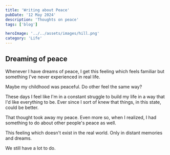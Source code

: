 ```yaml
---
title: 'Writing about Peace'
pubDate: '12 May 2024'
description: 'Thoughts on peace'
tags: ['blog']

heroImage: '../../assets/images/hill.png'
category: 'Life'
---
```


## Dreaming of peace

Whenever I have dreams of peace, I get this feeling which feels familiar but something I've never experienced in real life.

Maybe my childhood was peaceful. Do other feel the same way?

These days I feel like I'm in a constant struggle to build my life in a way that I'd like everything to be. Ever since I sort of knew that things, in this state, could be better.

That thought took away my peace. Even more so, when I realized, I had something to do about other people's peace as well.

This feeling which doesn't exist in the real world. Only in distant memories and dreams.

We still have a lot to do.
